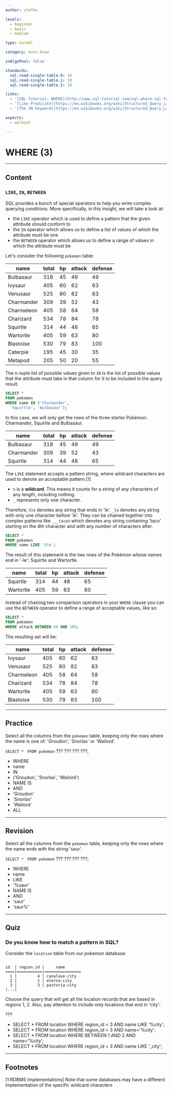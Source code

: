 ```yaml
---
author: stefkn

levels:
  - beginner
  - basic
  - medium

type: normal

category: must-know

inAlgoPool: false

standards:
  sql.read-single-table.0: 10
  sql.read-single-table.1: 10
  sql.read-single-table.2: 10

links:
  - '[SQL Tutorial: WHERE](http://www.sql-tutorial.com/sql-where-sql-tutorial/){website}'
  - '[Like Predicate](https://en.wikibooks.org/wiki/Structured_Query_Language/Like_Predicate){website}'
  - '[The IN Keyword](https://en.wikibooks.org/wiki/Structured_Query_Language/Quantified_Comparison#IN){website}'

aspects:
  - workout

---
```


# WHERE (3)

---
## Content

### `LIKE`, `IN`, `BETWEEN`

SQL provides a bunch of special operators to help you write complex querying conditions. More specifically, in this insight, we will take a look at:

- the `LIKE` operator which is used to define a pattern that the given attribute should conform to
- the `IN` operator which allows us to define a list of values of which the attribute must be one
- the `BETWEEN` operator which allows us to define a range of values in which the attribute must be

Let's consider the following `pokemon` table:

| name       | total | hp | attack | defense |
|------------|-------|----|--------|---------|
| Bulbasaur  | 318   | 45 | 49     | 49      |
| Ivysaur    | 405   | 60 | 62     | 63      |
| Venusaur   | 525   | 80 | 82     | 83      |
| Charmander | 309   | 39 | 52     | 43      |
| Charmeleon | 405   | 58 | 64     | 58      |
| Charizard  | 534   | 78 | 84     | 78      |
| Squirtle   | 314   | 44 | 48     | 65      |
| Wartortle  | 405   | 59 | 63     | 80      |
| Blastoise  | 530   | 79 | 83     | 100     |
| Caterpie   | 195   | 45 | 30     | 35      |
| Metapod    | 205   | 50 | 20     | 55      |

The n-tuple list of possible values given to `IN` is the list of possible values that the attribute must take in that column for it to be included in the query result.

```sql
SELECT *
FROM pokemon
WHERE name IN ('Charmander',
  'Squirtle', 'Bulbasaur');
```

In this case, we will only get the rows of the three starter Pokémon: Charmander, Squirtle and Bulbasaur.

| name       | total | hp | attack | defense |
|------------|-------|----|--------|---------|
| Bulbasaur  | 318   | 45 | 49     | 49      |
| Charmander | 309   | 39 | 52     | 43      |
| Squirtle   | 314   | 44 | 48     | 65      |

The `LIKE` statement accepts a pattern string, where wildcard characters are used to denote an acceptable pattern.[1]

 - `%` is a **wildcard**. This means it counts for a string of any characters of any length, including nothing.
 - `_` represents only one character.

Therefore, `%le` denotes any string that ends in 'le'. `_le` denotes any string with only one character before 'le'. They can be chained together into complex patterns like `___taco%` which denotes any string containing 'taco' starting on the 4th character and with any number of characters after.

```sql
SELECT *
FROM pokemon
WHERE name LIKE '%le';
```

The result of this statement is the two rows of the Pokémon whose names end in '-le': Squirtle and Wartortle.

| name      | total | hp | attack | defense |
|-----------|-------|----|--------|---------|
| Squirtle  | 314   | 44 | 48     | 65      |
| Wartortle | 405   | 59 | 63     | 80      |

Instead of chaining two comparison operators in your `WHERE` clause you can use the `BETWEEN` operator to define a range of acceptable values, like so:

```sql
SELECT *
FROM pokemon
WHERE attack BETWEEN 60 AND 100;
```

The resulting set will be:

| name       | total | hp | attack | defense |
|------------|-------|----|--------|---------|
| Ivysaur    | 405   | 60 | 62     | 63      |
| Venusaur   | 525   | 80 | 82     | 83      |
| Charmeleon | 405   | 58 | 64     | 58      |
| Charizard  | 534   | 78 | 84     | 78      |
| Wartortle  | 405   | 59 | 63     | 80      |
| Blastoise  | 530   | 79 | 83     | 100     |

---
## Practice

Select all the columns from the `pokemon` table, keeping only the rows where the name is one of: 'Groudon', 'Snorlax' or 'Wailord'.

`SELECT * `
`FROM pokemon`
??? ??? ??? ???;


* WHERE
* name
* IN
* ('Groudon', 'Snorlax', 'Wailord')
* NAME IS
* AND
* 'Groudon'
* 'Snorlax'
* 'Wailord'
* ALL

---
## Revision

Select all the columns from the `pokemon` table, keeping only the rows where the name ends with the string 'saur'.

`SELECT * `
`FROM pokemon`
??? ??? ??? ???;


* WHERE
* name
* LIKE
* '%saur'
* NAME IS
* AND
* 'saur'
* 'saur%'

---
## Quiz 
### Do you know how to match a pattern in SQL?
Consider the `location` table from our pokemon database:


```

id  | region_id |     name           
====|===========|================
  1 |         4 | canalave-city
  2 |         1 | eterna-city
  3 |         3 | pastoria-city
(...)

```

Choose the query that will get all the location records that are based in regions 1, 2. Also, pay attention to include only locations that end in 'city':

 ???

* SELECT * FROM location WHERE region_id < 3 AND name LIKE '%city';
* SELECT * FROM location WHERE region_id < 3 AND name='%city';
* SELECT * FROM location WHERE BETWEEN 1 AND 2 AND name='%city';
* SELECT * FROM location WHERE region_id < 3 AND name LIKE '_city';

---
## Footnotes
[1:RDBMS Implementations]
Note that some databases may have a different implementation of the specific wildcard characters